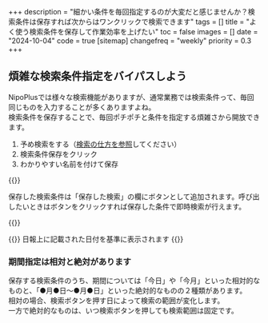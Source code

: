 +++
description = "細かい条件を毎回指定するのが大変だと感じませんか？検索条件は保存すれば次からはワンクリックで検索できます"
tags = []
title = "よく使う検索条件を保存して作業効率を上げたい"
toc = false
images = []
date = "2024-10-04"
code = true
[sitemap]
  changefreq = "weekly"
  priority = 0.3
+++

## 煩雑な検索条件指定をバイパスしよう

NipoPlusでは様々な検索機能がありますが、通常業務では検索条件って、毎回同じものを入力することが多くありますよね。  
検索条件を保存することで、毎回ポチポチと条件を指定する煩雑さから開放できます。




1. 予め検索をする（[検索の仕方を参照](/function/reportsearch/)してください）
2. 検索条件保存をクリック
3. わかりやすい名前を付けて保存

{{<iTablet filename="searchSave" msg="検索名称はわかりやすいものをつけよう" alice="pc">}}

保存した検索条件は「保存した検索」の欄にボタンとして追加されます。呼び出したいときはボタンをクリックすれば保存した条件で即時検索が行えます。


{{<iTablet filename="useSearch" msg="ワンクリックで簡単検索" alice="pc">}}



{{<warning>}}
日報上に記載された日付を基準に表示されます
{{</warning>}}

### 期間指定は相対と絶対があります

保存する検索条件のうち、期間については「今日」や「今月」といった相対的なものと、「●月●日〜●月●日」といった絶対的なものの２種類があります。  
相対の場合、検索ボタンを押す日によって検索の範囲が変化します。  
一方で絶対的なものは、いつ検索ボタンを押しても検索範囲は固定です。